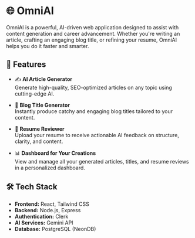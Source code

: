 # 🌐 OmniAI

OmniAI is a powerful, AI-driven web application designed to assist with content generation and career advancement. Whether you're writing an article, crafting an engaging blog title, or refining your resume, OmniAI helps you do it faster and smarter.

## 🚀 Features

- ✍️ **AI Article Generator**  
  Generate high-quality, SEO-optimized articles on any topic using cutting-edge AI.

- 📝 **Blog Title Generator**  
  Instantly produce catchy and engaging blog titles tailored to your content.

- 📄 **Resume Reviewer**  
  Upload your resume to receive actionable AI feedback on structure, clarity, and content.

- 📊 **Dashboard for Your Creations**  
  View and manage all your generated articles, titles, and resume reviews in a personalized dashboard.

## 🛠️ Tech Stack

- **Frontend:** React, Tailwind CSS  
- **Backend:** Node.js, Express  
- **Authentication:** Clerk  
- **AI Services:** Gemini API  
- **Database:** PostgreSQL (NeonDB)  

